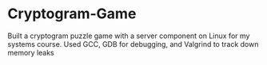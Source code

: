 # Cryptogram-Game
Built a cryptogram puzzle game with a server component on Linux for my systems course.
Used GCC, GDB for debugging, and Valgrind to track down memory leaks

